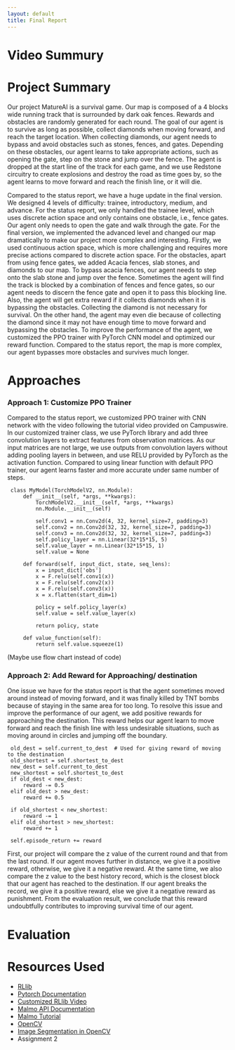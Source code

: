 ```yaml
---
layout: default
title: Final Report
---
```


# Video Summury


# Project Summary
Our project MatureAI is a survival game. Our map is composed of a 4 blocks wide running track that is surrounded by dark oak fences. Rewards and obstacles are randomly generated for each round. The goal of our agent is to survive as long as possible, collect diamonds when moving forward, and reach the target location. When collecting diamonds, our agent needs to bypass and avoid obstacles such as stones, fences, and gates. Depending on these obstacles, our agent learns to take appropriate actions, such as opening the gate, step on the stone and jump over the fence. The agent is dropped at the start line of the track for each game, and we use Redstone circuitry to create explosions and destroy the road as time goes by, so the agent learns to move forward and reach the finish line, or it will die.

Compared to the status report, we have a huge update in the final version. We designed 4 levels of difficulty: trainee, introductory, medium, and advance. For the status report, we only handled the trainee level, which uses discrete action space and only contains one obstacle, i.e., fence gates. Our agent only needs to open the gate and walk through the gate. For the final version, we implemented the advanced level and changed our map dramatically to make our project more complex and interesting. Firstly, we used continuous action space, which is more challenging and requires more precise actions compared to discrete action space. For the obstacles, apart from using fence gates, we added Acacia fences, slab stones, and diamonds to our map. To bypass acacia fences, our agent needs to step onto the slab stone and jump over the fence. Sometimes the agent will find the track is blocked by a combination of fences and fence gates, so our agent needs to discern the fence gate and open it to pass this blocking line. Also, the agent will get extra reward if it collects diamonds when it is bypassing the obstacles. Collecting the diamond is not necessary for survival. On the other hand, the agent may even die because of collecting the diamond since it may not have enough time to move forward and bypassing the obstacles. To improve the performance of the agent, we customized the PPO trainer with PyTorch CNN model and optimized our reward function. Compared to the status report, the map is more complex, our agent bypasses more obstacles and survives much longer.


# Approaches

### Approach 1: Customize PPO Trainer
Compared to the status report, we customized PPO trainer with CNN network with the video following the tutorial video provided on Campuswire. In our customized trainer class, we use PyTorch library and add three convolution layers to extract features from observation matrices. As our input matrices are not large, we use outputs from convolution layers without adding pooling layers in between, and use RELU provided by PyTorch as the activation function. Compared to using linear function with default PPO trainer, our agent learns faster and more accurate under same number of steps. 

```
 class MyModel(TorchModelV2, nn.Module):
     def __init__(self, *args, **kwargs):
         TorchModelV2.__init__(self, *args, **kwargs)
         nn.Module.__init__(self)

         self.conv1 = nn.Conv2d(4, 32, kernel_size=7, padding=3)
         self.conv2 = nn.Conv2d(32, 32, kernel_size=7, padding=3)
         self.conv3 = nn.Conv2d(32, 32, kernel_size=7, padding=3)
         self.policy_layer = nn.Linear(32*15*15, 5)
         self.value_layer = nn.Linear(32*15*15, 1)
         self.value = None

     def forward(self, input_dict, state, seq_lens):
         x = input_dict['obs']
         x = F.relu(self.conv1(x))
         x = F.relu(self.conv2(x))
         x = F.relu(self.conv3(x))
         x = x.flatten(start_dim=1)

         policy = self.policy_layer(x)
         self.value = self.value_layer(x)

         return policy, state

     def value_function(self):
         return self.value.squeeze(1)
```

(Maybe use flow chart instead of code)

### Approach 2: Add Reward for Approaching/ destination

One issue we have for the status report is that the agent sometimes moved around instead of moving forward, and it was finally killed by TNT bombs because of staying in the same area for too long. To resolve this issue and improve the performance of our agent, we add positive rewards for approaching the destination. This reward helps our agent learn to move forward and reach the finish line with less undesirable situations, such as moving around in circles and jumping off the boundary. 

```
 old_dest = self.current_to_dest  # Used for giving reward of moving to the destination
 old_shortest = self.shortest_to_dest
 new_dest = self.current_to_dest
 new_shortest = self.shortest_to_dest
 if old_dest < new_dest:
     reward -= 0.5
 elif old_dest > new_dest:
     reward += 0.5

 if old_shortest < new_shortest:
     reward -= 1
 elif old_shortest > new_shortest:
     reward += 1

 self.episode_return += reward
```

First, our project will compare the z value of the current round and that from the last round. If our agent moves further in distance, we give it a positive reward, otherwise, we give it a negative reward. At the same time, we also compare the z value to the best history record, which is the closest block that our agent has reached to the destination. If our agent breaks the record, we give it a positive reward, else we give it a negative reward as punishment. From the evaluation result, we conclude that this reward undoubtfully contributes to improving survival time of our agent. 


# Evaluation


# Resources Used
- [RLlib](https://docs.ray.io/en/master/rllib-training.html)
- [Pytorch Documentation](https://pytorch.org/docs/stable/index.html)
- [Customized RLlib Video](https://youtu.be/nMzoYNHgLpY)
- [Malmo API Documentation](https://microsoft.github.io/malmo/0.30.0/Documentation/index.html)
- [Malmo Tutorial](http://microsoft.github.io/malmo/0.30.0/Python_Examples/Tutorial.pdf)
- [OpenCV](https://opencv.org/)
- [Image Segmentation in OpenCV](https://realpython.com/python-opencv-color-spaces/)
- Assignment 2
